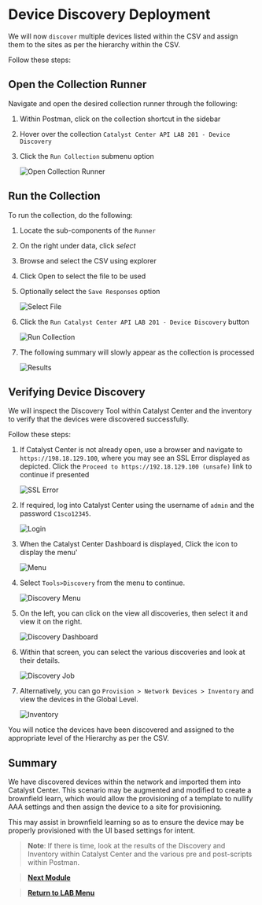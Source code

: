 # Device Discovery Deployment

We will now `discover` multiple devices listed within the CSV and assign them to the sites as per the hierarchy within the CSV.

Follow these steps:

## Open the Collection Runner

Navigate and open the desired collection runner through the following:

   1. Within Postman, click on the collection shortcut in the sidebar
   2. Hover over the collection `Catalyst Center API LAB 201 - Device Discovery`
   3. Click the `Run Collection` submenu option

      ![Open Collection Runner](./assets/Postman-Collection-Discovery.png?raw=true)

## Run the Collection

To run the collection, do the following:

   1. Locate the sub-components of the `Runner`
   2. On the right under data, click *select* 
   3. Browse and select the CSV using explorer
   4. Click Open to select the file to be used
   5. Optionally select the `Save Responses` option

      ![Select File](./assets/Postman-Collection-Discovery-Run-CSV.png?raw=true)

   6. Click  the `Run Catalyst Center API LAB 201 - Device Discovery` button

      ![Run Collection](./assets/Postman-Collection-Discovery-Runner.png?raw=true)

3. The following summary will slowly appear as the collection is processed

   ![Results](./assets/Postman-Collection-Discovery-Summary.png?raw=true)

## Verifying Device Discovery

We will inspect the Discovery Tool within Catalyst Center and the inventory to verify that the devices were discovered successfully.

Follow these steps:

1. If Catalyst Center is not already open, use a browser and navigate to `https://198.18.129.100`, where you may see an SSL Error displayed as depicted. Click the `Proceed to https://192.18.129.100 (unsafe)` link to continue if presented

   ![SSL Error](./assets/DNAC-SSLERROR.png?raw=true)

2. If required, log into Catalyst Center using the username of `admin` and the password `C1sco12345`.

   ![Login](./assets/DNAC-Login.png?raw=true)

3. When the Catalyst Center Dashboard is displayed, Click the  icon to display the menu'

   ![Menu](./assets/DNAC-Menu.png?raw=true)

4. Select `Tools>Discovery` from the menu to continue.

   ![Discovery Menu](./assets/DNAC-Menu-Discovery.png?raw=true)

5. On the left, you can click on the view all discoveries, then select it and view it on the right. 

   ![Discovery Dashboard](./assets/DNAC-Discovery-Dashboard.png?raw=true)

6. Within that screen, you can select the various discoveries and look at their details.

   ![Discovery Job](./assets/DNAC-Discovery-Job.png?raw=true)

7. Alternatively, you can go `Provision > Network Devices > Inventory` and view the devices in the Global Level.

   ![Inventory](./assets/DNAC-Inventory.png?raw=true)

You will notice the devices have been discovered and assigned to the appropriate level of the Hierarchy as per the CSV.

## Summary

We have discovered devices within the network and imported them into Catalyst Center. This scenario may be augmented and modified to create a brownfield learn, which would allow the provisioning of a template to nullify AAA settings and then assign the device to a site for provisioning.

This may assist in brownfield learning so as to ensure the device may be properly provisioned with the UI based settings for intent.

> **Note**: If there is time, look at the results of the Discovery and Inventory within Catalyst Center and the various pre and post-scripts within Postman.

> [**Next Module**](../catc-catcenter-4-templates/01-intro.md)

> [**Return to LAB Menu**](../README.md)